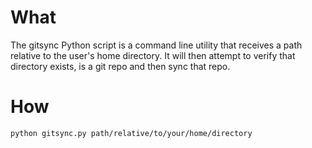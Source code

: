 # What
The gitsync Python script is a command line utility that receives a path
relative to the user's home directory. It will then attempt to verify that
directory exists, is a git repo and then sync that repo.

# How
```
python gitsync.py path/relative/to/your/home/directory
```
